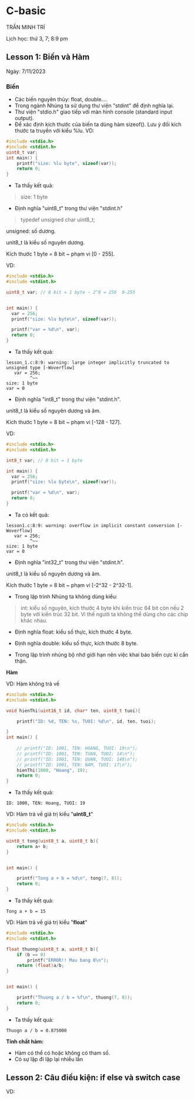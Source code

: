 ﻿# **C-basic**
TRẦN MINH TRÍ

Lịch học: thứ 3, 7; 8:9 pm
## **Lesson 1: Biến và Hàm** 
Ngày: 7/11/2023
### **Biến**
- Các biến nguyên thủy: float, double....
- Trong ngành Nhúng ta sử dụng thư viện "stdint" để định nghĩa lại.
- Thư viện "stdio.h" giao tiếp với màn hình console (standard input output).
- Để xác định kích thước của biến ta dùng hàm sizeof(). Lưu ý đối kích thước ta truyền với kiểu %lu. VD:
```c
#include <stdio.h>
#include <stdint.h>
uint8_t var; 
int main() {
    printf("size: %lu byte", sizeof(var));
    return 0;
}
```
- Ta thấy kết quả: 

>size: 1 byte

- Định nghĩa "uint8_t" trong thư viện "stdint.h"

>typedef unsigned char uint8_t;

unsigned: số dương.

unit8_t là kiểu số nguyên dương.

Kích thước 1 byte = 8 bit ~ phạm vi [0 - 255].

VD: 
```c
#include <stdio.h>
#include <stdint.h>

uint8_t var; // 8 bit = 1 byte ~ 2^8 = 256  0-255


int main() {
  var = 256;
  printf("size: %lu byte\n", sizeof(var));

  printf("var = %d\n", var);
  return 0;
}
```
- Ta thấy kết quả:
```
lesson_1.c:8:9: warning: large integer implicitly truncated to unsigned type [-Woverflow]
   var = 256;
         ^~~
size: 1 byte
var = 0
```
- Định nghĩa "int8_t" trong thư viện "stdint.h".

unit8_t là kiểu số nguyên dương và âm.

Kích thước 1 byte = 8 bit ~ phạm vi [-128 - 127].

VD: 
```C
#include <stdio.h>
#include <stdint.h>

int8_t var; // 8 bit = 1 byte

int main() {
  var = 256;
  printf("size: %lu byte\n", sizeof(var));

  printf("var = %d\n", var);
  return 0;
}
```

- Ta có kết quả:
```
lesson1.c:8:9: warning: overflow in implicit constant conversion [-Woverflow]     
   var = 256;
         ^~~
size: 1 byte
var = 0
```

- Định nghĩa "int32_t" trong thư viện "stdint.h".

unit8_t là kiểu số nguyên dương và âm.

Kích thước 1 byte = 8 bit ~ phạm vi [-2^32 - 2^32-1].

- Trong lập trình Nhúng ta không dùng kiểu:

>int: kiểu số nguyên, kích thước 4 byte khi kiến trúc 64 bit còn nếu 2 byte với kiến trúc 32 bit. Vì thế người ta không thể dùng cho các chip khác nhau. 

- Định nghĩa float: kiểu số thực, kích thước 4 byte.
- Định nghĩa double: kiểu số thực, kích thước 8 byte. 

- Trong lập trình nhúng bộ nhớ giới hạn nên việc khai báo biến cực kì cẩn thận.

**Hàm**

VD: Hàm không trả về
```C
#include <stdio.h>
#include <stdint.h>

void hienThi(uint16_t id, char* ten, uint8_t tuoi){

    printf("ID: %d, TEN: %s, TUOI: %d\n", id, ten, tuoi);

}
int main() {
    
    // printf("ID: 1001, TEN: HOANG, TUOI: 19\n");
    // printf("ID: 1001, TEN: TUAN, TUOI: 14\n");
    // printf("ID: 1001, TEN: QUAN, TUOI: 148\n");
    // printf("ID: 1001, TEN: NAM, TUOI: 17\n");
    hienThi(1000, "Hoang", 19);
    return 0;
}
```
- Ta thấy kết quả:
```
ID: 1000, TEN: Hoang, TUOI: 19
```
VD: Hàm trả về giá trị kiểu "**uint8_t**"
```C
#include <stdio.h>
#include <stdint.h>

uint8_t tong(uint8_t a, uint8_t b){
    return a+ b;
}


int main() {

    printf("Tong a + b = %d\n", tong(7, 8));
    return 0;
}
```
- Ta thấy kết quả:
```
Tong a + b = 15
```

VD: Hàm trả về giá trị kiểu "**float**"
```c
#include <stdio.h>
#include <stdint.h>

float thuong(uint8_t a, uint8_t b){
    if (b == 0)
        printf("ERROR!! Mau bang 0\n");
    return (float)a/b;
}


int main() {

    printf("Thuong a / b = %f\n", thuong(7, 8));
    return 0;
}

```
- Ta thấy kết quả:
```
Thuogn a / b = 0.875000
```

**Tính chất hàm:**
- Hàm có thể có hoặc không có tham số.
- Có sự lặp đi lặp lại nhiều lần

## **Lesson 2: Câu điều kiện: if else và switch case** 

VD: 
```


```
